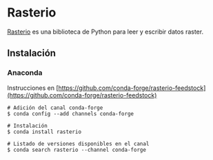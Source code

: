 # Rasterio
[Rasterio](https://github.com/mapbox/rasterio) es una biblioteca de Python para leer y escribir datos raster.

## Instalación
### Anaconda
Instrucciones en [https://github.com/conda-forge/rasterio-feedstock](https://github.com/conda-forge/rasterio-feedstock)
```terminal
# Adición del canal conda-forge
$ conda config --add channels conda-forge

# Instalación
$ conda install rasterio

# Listado de versiones disponibles en el canal
$ conda search rasterio --channel conda-forge
```
